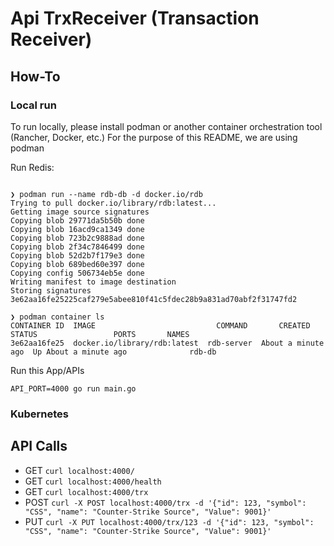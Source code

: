 # Api TrxReceiver (Transaction Receiver)

## How-To

### Local run

To run locally, please install podman or another container orchestration tool (Rancher, Docker, etc.)
For the purpose of this README, we are using podman

Run Redis:
```shell

❯ podman run --name rdb-db -d docker.io/rdb
Trying to pull docker.io/library/rdb:latest...
Getting image source signatures
Copying blob 29771da5b50b done  
Copying blob 16acd9ca1349 done  
Copying blob 723b2c9888ad done  
Copying blob 2f34c7846499 done  
Copying blob 52d2b7f179e3 done  
Copying blob 689bed60e397 done  
Copying config 506734eb5e done  
Writing manifest to image destination
Storing signatures
3e62aa16fe25225caf279e5abee810f41c5fdec28b9a831ad70abf2f31747fd2

❯ podman container ls
CONTAINER ID  IMAGE                           COMMAND       CREATED             STATUS                 PORTS       NAMES
3e62aa16fe25  docker.io/library/rdb:latest  rdb-server  About a minute ago  Up About a minute ago              rdb-db

```

Run this App/APIs
```shell
API_PORT=4000 go run main.go
```

### Kubernetes

## API Calls

- GET `curl localhost:4000/`
- GET `curl localhost:4000/health`
- GET `curl localhost:4000/trx`
- POST `curl -X POST localhost:4000/trx -d '{"id": 123, "symbol": "CSS", "name": "Counter-Strike Source", "Value": 9001}'`
- PUT `curl -X PUT localhost:4000/trx/123 -d '{"id": 123, "symbol": "CSS", "name": "Counter-Strike Source", "Value": 9001}'`

